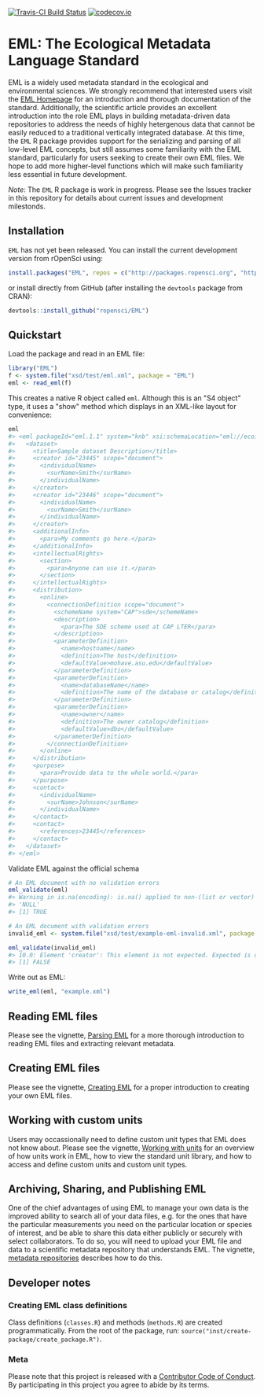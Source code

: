 <!-- README.md is generated from README.Rmd. Please edit that file -->
[![Travis-CI Build Status](https://travis-ci.org/ropensci/EML.svg?branch=master)](https://travis-ci.org/ropensci/EML) [![codecov.io](https://codecov.io/github/ropensci/EML/coverage.svg?branch=master)](https://codecov.io/github/ropensci/EML?branch=master)

EML: The Ecological Metadata Language Standard
==============================================

EML is a widely used metadata standard in the ecological and environmental sciences. We strongly recommend that interested users visit the [EML Homepage](https://knb.ecoinformatics.org/#external//emlparser/docs/index.html) for an introduction and thorough documentation of the standard. Additionally, the scientific article []() provides an excellent introduction into the role EML plays in building metadata-driven data repositories to address the needs of highly hetergenous data that cannot be easily reduced to a traditional vertically integrated database. At this time, the `EML` R package provides support for the serializing and parsing of all low-level EML concepts, but still assumes some familiarity with the EML standard, particularly for users seeking to create their own EML files. We hope to add more higher-level functions which will make such familiarity less essential in future development.

*Note*: The `EML` R package is work in progress. Please see the Issues tracker in this repository for details about current issues and development milestonds.

Installation
------------

`EML` has not yet been released. You can install the current development version from rOpenSci using:

``` r
install.packages("EML", repos = c("http://packages.ropensci.org", "https://cran.rstudio.com"))
```

or install directly from GitHub (after installing the `devtools` package from CRAN):

``` r
devtools::install_github("ropensci/EML")
```

Quickstart
----------

Load the package and read in an EML file:

``` r
library("EML")
f <- system.file("xsd/test/eml.xml", package = "EML")
eml <- read_eml(f)
```

This creates a native R object called `eml`. Although this is an "S4 object" type, it uses a "show" method which displays in an XML-like layout for convenience:

``` r
eml
#> <eml packageId="eml.1.1" system="knb" xsi:schemaLocation="eml://ecoinformatics.org/eml-2.1.1 eml.xsd">
#>   <dataset>
#>     <title>Sample dataset Description</title>
#>     <creator id="23445" scope="document">
#>       <individualName>
#>         <surName>Smith</surName>
#>       </individualName>
#>     </creator>
#>     <creator id="23446" scope="document">
#>       <individualName>
#>         <surName>Smith</surName>
#>       </individualName>
#>     </creator>
#>     <additionalInfo>
#>       <para>My comments go here.</para>
#>     </additionalInfo>
#>     <intellectualRights>
#>       <section>
#>         <para>Anyone can use it.</para>
#>       </section>
#>     </intellectualRights>
#>     <distribution>
#>       <online>
#>         <connectionDefinition scope="document">
#>           <schemeName system="CAP">sde</schemeName>
#>           <description>
#>             <para>The SDE scheme used at CAP LTER</para>
#>           </description>
#>           <parameterDefinition>
#>             <name>hostname</name>
#>             <definition>The host</definition>
#>             <defaultValue>mohave.asu.edu</defaultValue>
#>           </parameterDefinition>
#>           <parameterDefinition>
#>             <name>databaseName</name>
#>             <definition>The name of the database or catalog</definition>
#>           </parameterDefinition>
#>           <parameterDefinition>
#>             <name>owner</name>
#>             <definition>The owner catalog</definition>
#>             <defaultValue>dbo</defaultValue>
#>           </parameterDefinition>
#>         </connectionDefinition>
#>       </online>
#>     </distribution>
#>     <purpose>
#>       <para>Provide data to the whole world.</para>
#>     </purpose>
#>     <contact>
#>       <individualName>
#>         <surName>Johnson</surName>
#>       </individualName>
#>     </contact>
#>     <contact>
#>       <references>23445</references>
#>     </contact>
#>   </dataset>
#> </eml>
```

Validate EML against the official schema

``` r
# An EML document with no validation errors
eml_validate(eml)
#> Warning in is.na(encoding): is.na() applied to non-(list or vector) of type
#> 'NULL'
#> [1] TRUE

# An EML document with validation errors
invalid_eml <- system.file("xsd/test/example-eml-invalid.xml", package = "EML")

eml_validate(invalid_eml)
#> 10.0: Element 'creator': This element is not expected. Expected is one of ( references, alternateIdentifier, shortName, title ).
#> [1] FALSE
```

Write out as EML:

``` r
write_eml(eml, "example.xml")
```

Reading EML files
-----------------

Please see the vignette, [Parsing EML](https://github.com/ropensci/EML/blob/master/vignettes/parsing-EML.Rmd) for a more thorough introduction to reading EML files and extracting relevant metadata.

Creating EML files
------------------

Please see the vignette, [Creating EML](https://github.com/ropensci/EML/blob/master/vignettes/creating-EML.Rmd) for a proper introduction to creating your own EML files.

Working with custom units
-------------------------

Users may occassionally need to define custom unit types that EML does not know about. Please see the vignette, [Working with units](https://github.com/ropensci/EML/blob/master/vignettes/working-with-units.Rmd) for an overview of how units work in EML, how to view the standard unit library, and how to access and define custom units and custom unit types.

Archiving, Sharing, and Publishing EML
--------------------------------------

One of the chief advantages of using EML to manage your own data is the improved ability to search all of your data files, e.g. for the ones that have the particular measurements you need on the particular location or species of interest, and be able to share this data either publicly or securely with select collaborators. To do so, you will need to upload your EML file and data to a scientific metadata repository that understands EML. The vignette, [metadata repositories](https://github.com/ropensci/EML/blob/master/vignettes/metadata-repositories.Rmd) describes how to do this.

Developer notes
---------------

### Creating EML class definitions

Class definitions (`classes.R`) and methods (`methods.R`) are created programmatically. From the root of the package, run: `source("inst/create-package/create_package.R")`.

### Meta

Please note that this project is released with a [Contributor Code of Conduct](CONDUCT.md). By participating in this project you agree to abide by its terms.

